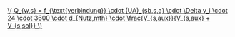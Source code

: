 <a href="/eco2_guide_center/1.%20ECO2%20Logic%20Guide/Hee1_Equation_List.html" class="equation-link" target="_blank" rel="noopener noreferrer">
  \( Q_{w,s} = f_{\text{verbindung}} \cdot (UA)_{sb,s,a} \cdot \Delta v_i \cdot 24 \cdot 3600 \cdot d_{Nutz,mth} \cdot \frac{V_{s,aux}}{V_{s,aux} + V_{s,sol}} \) 
</a>
